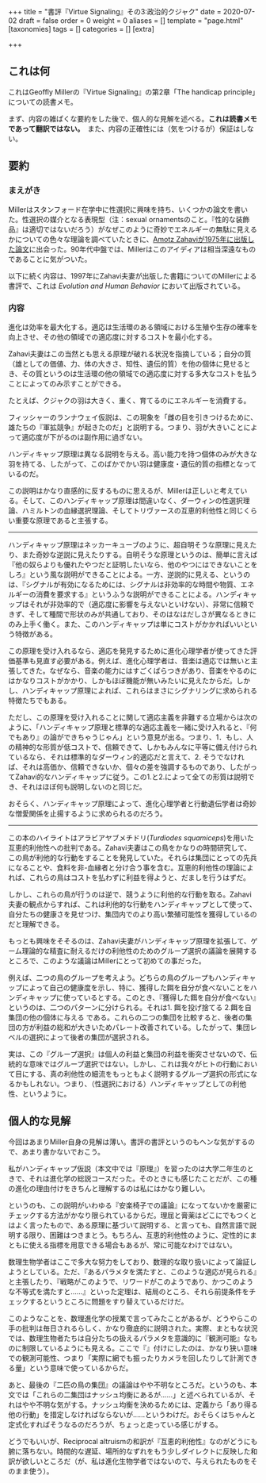 +++
title = "書評『Virtue Signaling』その3:政治的クジャク"
date = 2020-07-02
draft = false
order = 0
weight = 0
aliases = []
template = "page.html"
[taxonomies]
tags = []
categories = []
[extra]

+++



## これは何

これはGeoffly Millerの『Virtue Signaling』の第2章「The handicap principle」についての読書メモ。



まず、内容の雑ぱくな要約をした後で、個人的な見解を述べる。**これは読書メモであって翻訳ではない。**　また、内容の正確性には（気をつけるが）保証はしない。



## 要約


### まえがき

Millerはスタンフォード在学中に性選択に興味を持ち、いくつかの論文を書いた。性選択の媒介となる表現型（注：sexual ornamentsのこと。『性的な装飾品』は適切ではないだろう）がなぜこのように奇妙でエネルギーの無駄に見えるかについての色々な理論を調べていたときに、[Amotz Zahaviが1975年に出版した論文](https://doi.org/10.1016/0022-5193(75)90111-3)に出会った。90年代中盤では、Millerはこのアイディアは相当深遠なものであることに気がついた。

以下に続く内容は、1997年にZahavi夫妻が出版した書籍についてのMillerによる書評で、これは <i>Evolution and Human Behavior</i> において出版されている。



### 内容



進化は効率を最大化する。適応は生活環のある領域における生殖や生存の確率を向上させ、その他の領域での適応度に対するコストを最小化する。

Zahavi夫妻はこの当然とも思える原理が破れる状況を指摘している；自分の質（雄としての価値、力、体の大きさ、知性、遺伝的質）を他の個体に見せるとき、その質というのは生活環の他の領域での適応度に対する多大なコストを払うことによってのみ示すことができる。

たとえば、クジャクの羽は大きく、重く、育てるのにエネルギーを消費する。

フィッシャーのランナウェイ仮説は、この現象を「雌の目を引きつけるために、雄たちの『軍拡競争』が起きたのだ」と説明する。つまり、羽が大きいことによって適応度が下がるのは副作用に過ぎない。

ハンディキャップ原理は異なる説明を与える。高い能力を持つ個体のみが大きな羽を持てる、したがって、このばかでかい羽は健康度・遺伝的質の指標となっているのだ。

この説明はかなり直感的に反するものに思えるが、Millerは正しいと考えている。そして、このハンディキャップ原理は間違いなく、ダーウィンの性選択理論、ハミルトンの血縁選択理論、そしてトリヴァースの互恵的利他性と同じくらい重要な原理であると主張する。



----



ハンディキャップ原理はネッカーキューブのように、超自明そうな原理に見えたり、また奇妙な逆説に見えたりする。自明そうな原理というのは、簡単に言えば『他の奴らよりも優れたやつだと証明したいなら、他のやつにはできないことをしろ』という風な説明ができることによる。一方、逆説的に見える、というのは、『シグナルが有効になるためには、シグナルは非効率的な時間や物質、エネルギーの消費を要求する』というふうな説明ができることによる。ハンディキャップはそれが非効率的で（適応度に影響を与えないといけない）、非常に信頼できず、そして種間で形状のみが共通しており、そのはなはだしさが異なるときにのみ上手く働く。また、このハンディキャップは単にコストがかかればいいという特徴がある。



この原理を受け入れるなら、適応を発見するために進化心理学者が使ってきた評価基準も見直す必要がある。例えば、進化心理学者は、音楽は適応では無いと主張してきた。なぜなら、音楽の能力にはすごくばらつきがあり、音楽をやるのにはかなりコストがかかり、しかもほぼ機能が無いみたいに見えたからだ。しかし、ハンディキャップ原理によれば、これらはまさにシグナリングに求められる特徴たちでもある。



ただし、この原理を受け入れることに関して適応主義を非難する立場からは次のように、「ハンディキャップ原理と標準的な適応主義を一緒に受け入れると、『何でもあり』の論ができちゃうじゃん」という意見が出る。つまり、1．もし、人の精神的な形質が低コストで、信頼できて、しかもみんなに平等に備え付けられているなら、それは標準的なダーウィン的適応だと言えて、2. そうでなければ、それは高価か、信頼できないか、個々の差を強調するものであり、したがってZahavi的なハンディキャップに従う。この1.と2.によって全ての形質は説明でき、それはほぼ何も説明しないのと同じだ。



おそらく、ハンディキャップ原理によって、進化心理学者と行動遺伝学者は奇妙な憎愛関係を止揚するように求められるのだろう。



----



この本のハイライトはアラビアヤブメチドリ(<i>Turdiodes squamiceps</i>)を用いた互恵的利他性への批判である。Zahavi夫妻はこの鳥をかなりの時間研究して、この鳥が利他的な行動をすることを発見していた。それらは集団にとっての先兵になることや、食料を非-血縁者と分け合う事を含む。互恵的利他性の理論によれば、これらの鳥はコストを払わずに利益を得ようと、だましを行うはずだ。

しかし、これらの鳥が行うのは逆で、競うように利他的な行動を取る。Zahavi夫妻の観点からすれば、これは利他的な行動をハンディキャップとして使って、自分たちの健康さを見せつけ、集団内でのより高い繁殖可能性を獲得しているのだと理解できる。



もっとも興味をそそるのは、Zahavi夫妻がハンディキャップ原理を拡張して、ゲーム理論的な精査に耐えるだけの利他性のためのグループ選択の議論を展開するところで、このような議論はMillerにとって初めての事だった。

例えば、二つの鳥のグループを考えよう。どちらの鳥のグループもハンディキャップによって自己の健康度を示し、特に、獲得した餌を自分が食べないことをハンディキャップに使っているとする。このとき、『獲得した餌を自分が食べない』というのは、二つのパターンに分けられる。それは1. 餌を投げ捨てる 2.餌を自集団の他の個体に与える である。これらの二つの集団を比較すると、後者の集団の方が利益の総和が大きいためパレート改善されている。したがって、集団レベルの選択によって後者の集団が選択される。



実は、この『グループ選択』は個人の利益と集団の利益を衝突させないので、伝統的な意味ではグループ選択ではない。しかし、これは我々がヒトの行動において目にする、真の利他性の細流をもっともよく説明するグループ選択の形式になるかもしれない。つまり、（性選択における）ハンディキャップとしての利他性、というように。



## 個人的な見解



今回はあまりMiller自身の見解は薄い。書評の書評というのもヘンな気がするので、あまり書かないでおこう。



私がハンディキャップ仮説（本文中では『原理』）を習ったのは大学二年生のときで、それは進化学の総説コースだった。そのときにも感じたことだが、この種の進化の理由付けをきちんと理解するのは私にはかなり難しい。

というのも、この説明がいわゆる『安楽椅子での議論』になってないかを厳密にチェックする方法がかなり限られているからだ。理屈と膏薬はどこにでもつくとはよく言ったもので、ある原理に基づいて説明する、と言っても、自然言語で説明する限り、困難はつきまとう。もちろん、互恵的利他性のように、定性的にまともに使える指標を用意できる場合もあるが、常に可能なわけではない。

数理生物学者はここで多大な努力をしており、数理的な取り扱いによって論証しようとしている。ただ、『あるパラメタを満たすと、このような適応が見られる』と主張したり、『戦略がこのようで、リワードがこのようであり、かつこのような不等式を満たすと……』といった定理は、結局のところ、それら前提条件をチェックするというところに問題をすり替えているだけだ。



このようなことを、数理進化学の授業で言ってみたことがあるが、どうやらこの手の批判は毎日されるらしく、かなり徹底的に説明された。実際、まともな状況では、数理生物者たちは自分たちの扱えるパラメタを意識的に『観測可能』なものに制限しているようにも見える。ここで『』付けにしたのは、かなり狭い意味での観測可能性、つまり「実際に網でも振ったりカメラを回したりして計測できる量」という意味で使っているからだ。





あと、最後の『二匹の鳥の集団』の議論はやや不明なところだ。というのも、本文では「これらの二集団はナッシュ均衡にあるが……」と述べられているが、それはやや不明な気がする。ナッシュ均衡を決めるためには、定義から「あり得る他の行動」を措定しなければならないが……というわけだ。おそらくはちゃんと定式化すればそうなるのだろうが、ちょっと走っている感じがする。



どうでもいいが、Reciprocal altruismの和訳が『互恵的利他性』なのがどうにも腑に落ちない。時間的な遅延、場所的なずれをもう少しダイレクトに反映した和訳が欲しいところだ（が、私は進化生物学者ではないので、与えられたものをそのまま使う）。